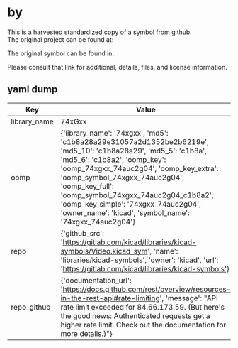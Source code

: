 #  by   
This is a harvested standardized copy of a symbol from github.  
The original project can be found at:  
  
The original symbol can be found in:

Please consult that link for additional, details, files, and license information.  
## yaml dump  
| Key | Value |  
| --- | --- |  
| library_name | 74xGxx |  
| oomp | {'library_name': '74xgxx', 'md5': 'c1b8a28a29e31057a2d1352be2b6219e', 'md5_10': 'c1b8a28a29', 'md5_5': 'c1b8a', 'md5_6': 'c1b8a2', 'oomp_key': 'oomp_74xgxx_74auc2g04', 'oomp_key_extra': 'oomp_symbol_74xgxx_74auc2g04', 'oomp_key_full': 'oomp_symbol_74xgxx_74auc2g04_c1b8a2', 'oomp_key_simple': '74xgxx_74auc2g04', 'owner_name': 'kicad', 'symbol_name': '74xgxx_74auc2g04'} |  
| repo | {'github_src': 'https://gitlab.com/kicad/libraries/kicad-symbols/Video.kicad_sym', 'name': 'libraries/kicad-symbols', 'owner': 'kicad', 'url': 'https://gitlab.com/kicad/libraries/kicad-symbols'} |  
| repo_github | {'documentation_url': 'https://docs.github.com/rest/overview/resources-in-the-rest-api#rate-limiting', 'message': "API rate limit exceeded for 84.66.173.59. (But here's the good news: Authenticated requests get a higher rate limit. Check out the documentation for more details.)"} |  

